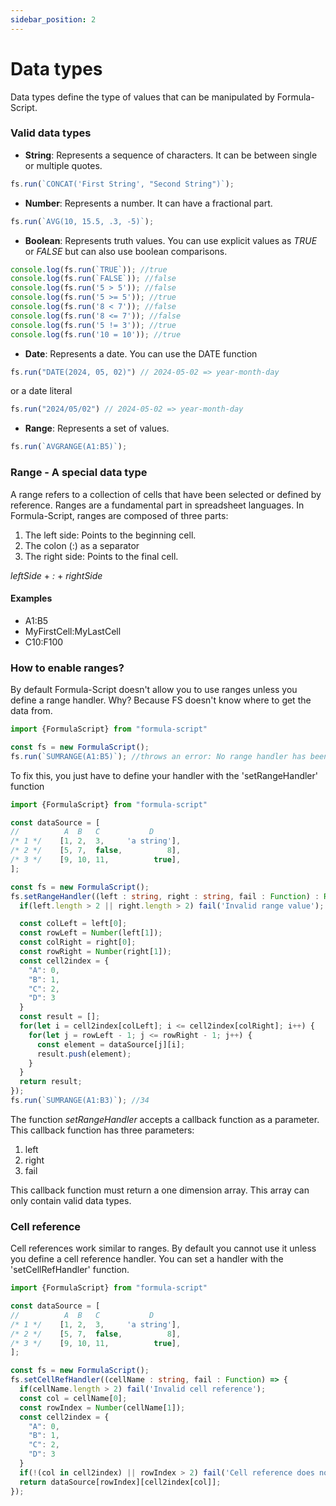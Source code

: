 ```yaml
---
sidebar_position: 2
---
```


# Data types
Data types define the type of values that can be manipulated by Formula-Script.

### Valid data types
- **String**: Represents a sequence of characters. It can be between single or multiple quotes.
```ts
fs.run(`CONCAT('First String', "Second String")`);
```
- **Number**: Represents a number. It can have a fractional part.
```ts
fs.run(`AVG(10, 15.5, .3, -5)`);
```
- **Boolean**: Represents truth values. You can use explicit values as *TRUE* or *FALSE* but can also use boolean comparisons.
```ts
console.log(fs.run(`TRUE`)); //true
console.log(fs.run(`FALSE`)); //false
console.log(fs.run('5 > 5')); //false
console.log(fs.run('5 >= 5')); //true
console.log(fs.run('8 < 7')); //false
console.log(fs.run('8 <= 7')); //false
console.log(fs.run('5 != 3')); //true
console.log(fs.run('10 = 10')); //true
```
- **Date**: Represents a date. You can use the DATE function
```ts
fs.run("DATE(2024, 05, 02)") // 2024-05-02 => year-month-day
```
or a date literal
```ts
fs.run("2024/05/02") // 2024-05-02 => year-month-day
```

- **Range**: Represents a set of values.
```ts
fs.run(`AVGRANGE(A1:B5)`);
```

### Range - A special data type
A range refers to a collection of cells that have been selected or defined by reference. Ranges are a fundamental part in spreadsheet languages.
In Formula-Script, ranges are composed of three parts:
1. The left side: Points to the beginning cell.
2. The colon (:) as a separator
3. The right side: Points to the final cell.

*leftSide* + *:* + *rightSide*

#### Examples
- A1:B5
- MyFirstCell:MyLastCell
- C10:F100

### How to enable ranges?
By default Formula-Script doesn't allow you to use ranges unless you define a range handler.
Why? Because FS doesn't know where to get the data from.

```ts
import {FormulaScript} from "formula-script"

const fs = new FormulaScript();
fs.run(`SUMRANGE(A1:B5)`); //throws an error: No range handler has been set. Use 'setRangeHandler' to set your handler.
```
To fix this, you just have to define your handler with the 'setRangeHandler' function
```ts
import {FormulaScript} from "formula-script"

const dataSource = [
//          A  B   C           D
/* 1 */    [1, 2,  3,     'a string'],
/* 2 */    [5, 7,  false,          8],
/* 3 */    [9, 10, 11,          true],
];

const fs = new FormulaScript();
fs.setRangeHandler((left : string, right : string, fail : Function) : Range => {
  if(left.length > 2 || right.length > 2) fail('Invalid range value'); //Throw an error if range is incorrect

  const colLeft = left[0];
  const rowLeft = Number(left[1]);
  const colRight = right[0];
  const rowRight = Number(right[1]);
  const cell2index = {
    "A": 0,
    "B": 1,
    "C": 2,
    "D": 3
  }
  const result = [];
  for(let i = cell2index[colLeft]; i <= cell2index[colRight]; i++) {
    for(let j = rowLeft - 1; j <= rowRight - 1; j++) {
      const element = dataSource[j][i];
      result.push(element);
    }
  }
  return result;
});
fs.run(`SUMRANGE(A1:B3)`); //34
```

The function *setRangeHandler* accepts a callback function as a parameter. This callback function has three parameters: 
1. left
2. right
3. fail

This callback function must return a one dimension array. This array can only contain valid data types.

### Cell reference
Cell references work similar to ranges. By default you cannot use it unless you define a cell reference handler.
You can set a handler with the 'setCellRefHandler' function.
```ts
import {FormulaScript} from "formula-script"

const dataSource = [
//          A  B   C           D
/* 1 */    [1, 2,  3,     'a string'],
/* 2 */    [5, 7,  false,          8],
/* 3 */    [9, 10, 11,          true],
];

const fs = new FormulaScript();
fs.setCellRefHandler((cellName : string, fail : Function) => {
  if(cellName.length > 2) fail('Invalid cell reference');
  const col = cellName[0];
  const rowIndex = Number(cellName[1]);
  const cell2index = {
    "A": 0,
    "B": 1,
    "C": 2,
    "D": 3
  }
  if(!(col in cell2index) || rowIndex > 2) fail('Cell reference does not exist');
  return dataSource[rowIndex][cell2index[col]];
});
```